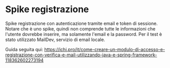# Spike registrazione
Spike registrazione con autenticazione tramite email e token di sessione.
Notare che è uno spike, quindi non comprende tutte le informazioni che l'utente dovrebbe inserire, ma solamente l'email e la password.
Per il test è stato utilizzato MailDev, servizio di email locale.

Guida seguita qui:
https://ichi.pro/it/come-creare-un-modulo-di-accesso-e-registrazione-con-verifica-e-mail-utilizzando-java-e-spring-framework-118362602273194
